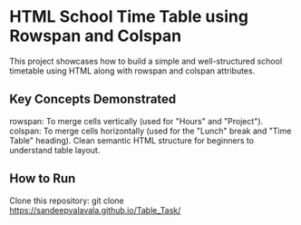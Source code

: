 
# HTML School Time Table using Rowspan and Colspan
This project showcases how to build a simple and well-structured school timetable using HTML <table> along with rowspan and colspan attributes.

## Key Concepts Demonstrated
rowspan: To merge cells vertically (used for "Hours" and "Project").
colspan: To merge cells horizontally (used for the "Lunch" break and "Time Table" heading).
Clean semantic HTML structure for beginners to understand table layout.
## How to Run
Clone this repository:
git clone https://sandeepvalavala.github.io/Table_Task/
